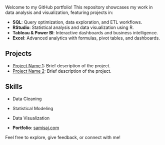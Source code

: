 Welcome to my GitHub portfolio! This repository showcases my work in data analysis and visualization, featuring projects in:
- **SQL**: Query optimization, data exploration, and ETL workflows.
- **RStudio**: Statistical analysis and data visualization using R.
- **Tableau & Power BI**: Interactive dashboards and business intelligence.
- **Excel**: Advanced analytics with formulas, pivot tables, and dashboards.

## Projects
- [Project Name 1](link): Brief description of the project.
- [Project Name 2](link): Brief description of the project.

## Skills
- Data Cleaning
- Statistical Modeling
- Data Visualization

- **Portfolio**: [samisaj.com](https://www.samisaj.com)

Feel free to explore, give feedback, or connect with me!
